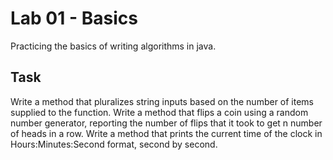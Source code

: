 # Lab 01 - Basics
Practicing the basics of writing algorithms in java.

## Task
Write a method that pluralizes string inputs based on the number of items supplied to the function.
Write a method that flips a coin using a random number generator, reporting the number of flips that it took
to get n number of heads in a row.
Write a method that prints the current time of the clock in Hours:Minutes:Second format, second by second.



